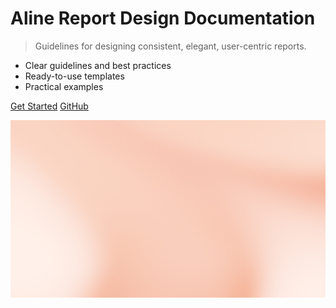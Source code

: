 # Aline Report Design Documentation

> Guidelines for designing consistent, elegant, user-centric reports.

- Clear guidelines and best practices
- Ready-to-use templates
- Practical examples

[Get Started](content/overview.md)
[GitHub](https://github.com/yourusername/yourrepo)

![background](assets/ripple-pink-2.jpg)